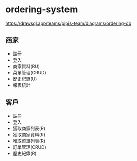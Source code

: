 # ordering-system

https://drawsql.app/teams/pipis-team/diagrams/ordering-db

## 商家

- 註冊
- 登入
- 商家資料(RU)
- 菜單管理(CRUD)
- 歷史紀錄(U)
- 報表統計

## 客戶

- 註冊
- 登入
- 獲取商家列表(R)
- 獲取商家資料(R)
- 獲取菜單列表(R)
- 訂單管理(CRUD)
- 歷史紀錄(R)
